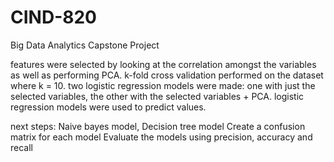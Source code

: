 # CIND-820
Big Data Analytics Capstone Project

features were selected by looking at the correlation amongst the variables as well as performing PCA.
k-fold cross validation performed on the dataset where k = 10.
two logistic regression models were made: one with just the selected variables, the other with the selected variables + PCA.
logistic regression models were used to predict values.

next steps:
Naive bayes model, Decision tree model
Create a confusion matrix for each model
Evaluate the models using precision, accuracy and recall
